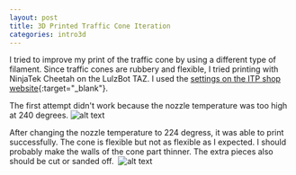 ```yaml
---
layout: post
title: 3D Printed Traffic Cone Iteration
categories: intro3d
---
```


I tried to improve my print of the traffic cone by using a different type of filament. Since traffic cones are rubbery and flexible, I tried printing with NinjaTek Cheetah on the LulzBot TAZ. I used the [settings on the ITP shop website](http://shop.itp.nyu.edu/machines/3d-printers/ninja-cheetah){:target="_blank"}.

The first attempt didn't work because the nozzle temperature was too high at 240 degrees.
![alt text](https://raw.githubusercontent.com/jirrian/jirrian.github.io/master/images/intro3d/week4/ninjaflex1.jpg)

After changing the nozzle temperature to 224 degress, it was able to print successfully. The cone is flexible but not as flexible as I expected. I should probably make the walls of the cone part thinner. The extra pieces also should be cut or sanded off. 
![alt text](https://raw.githubusercontent.com/jirrian/jirrian.github.io/master/images/intro3d/week4/ninjaflex2.jpg)
